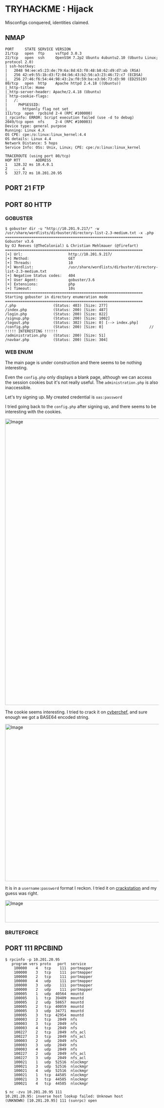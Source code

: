 # TRYHACKME : Hijack
Misconfigs conquered, identities claimed.

## NMAP
```
PORT     STATE SERVICE VERSION
21/tcp   open  ftp     vsftpd 3.0.3
22/tcp   open  ssh     OpenSSH 7.2p2 Ubuntu 4ubuntu2.10 (Ubuntu Linux; protocol 2.0)
| ssh-hostkey: 
|   2048 94:ee:e5:23:de:79:6a:8d:63:f0:48:b8:62:d9:d7:ab (RSA)
|   256 42:e9:55:1b:d3:f2:04:b6:43:b2:56:a3:23:46:72:c7 (ECDSA)
|_  256 27:46:f6:54:44:98:43:2a:f0:59:ba:e3:b6:73:d3:90 (ED25519)
80/tcp   open  http    Apache httpd 2.4.18 ((Ubuntu))
|_http-title: Home
|_http-server-header: Apache/2.4.18 (Ubuntu)
| http-cookie-flags: 
|   /: 
|     PHPSESSID: 
|_      httponly flag not set
111/tcp  open  rpcbind 2-4 (RPC #100000)
|_rpcinfo: ERROR: Script execution failed (use -d to debug)
2049/tcp open  nfs     2-4 (RPC #100003)
Device type: general purpose
Running: Linux 4.X
OS CPE: cpe:/o:linux:linux_kernel:4.4
OS details: Linux 4.4
Network Distance: 5 hops
Service Info: OSs: Unix, Linux; CPE: cpe:/o:linux:linux_kernel

TRACEROUTE (using port 80/tcp)
HOP RTT       ADDRESS
1   128.32 ms 10.4.0.1
2   ... 4
5   327.72 ms 10.201.20.95
```

## PORT 21 FTP

## PORT 80 HTTP

### GOBUSTER
```
$ gobuster dir -u "http://10.201.9.217/" -w /usr/share/wordlists/dirbuster/directory-list-2.3-medium.txt -x .php                        
===============================================================
Gobuster v3.6
by OJ Reeves (@TheColonial) & Christian Mehlmauer (@firefart)
===============================================================
[+] Url:                     http://10.201.9.217/
[+] Method:                  GET
[+] Threads:                 10
[+] Wordlist:                /usr/share/wordlists/dirbuster/directory-list-2.3-medium.txt
[+] Negative Status codes:   404
[+] User Agent:              gobuster/3.6
[+] Extensions:              php
[+] Timeout:                 10s
===============================================================
Starting gobuster in directory enumeration mode
===============================================================
/.php                 (Status: 403) [Size: 277]
/index.php            (Status: 200) [Size: 487]
/login.php            (Status: 200) [Size: 822]
/signup.php           (Status: 200) [Size: 1002]
/logout.php           (Status: 302) [Size: 0] [--> index.php]
/config.php           (Status: 200) [Size: 0]                     // !!!!! INTERESTING !!!!!!
/administration.php   (Status: 200) [Size: 51]
/navbar.php           (Status: 200) [Size: 304]

```

### WEB ENUM
The main page is under construction and there seems to be nothing interesting.

Even the `config.php` only displays a blank page, although we can access the session cookies but it's not really useful. The `administration.php` is also inaccessible.

Let's try signing up. My created credential is `oas:password`

I tried going back to the `config.php` after signing up, and there seems to be interesting with the cookies.

<img width="1305" height="939" alt="Image" src="https://github.com/user-attachments/assets/a7c403bf-8144-4087-b2a8-621d4f7fe1d9" />

The cookie seems interesting. I tried to crack it on [cyberchef](https://gchq.github.io/CyberChef/), and sure enough we got a BASE64 encoded string. 

<img width="1044" height="515" alt="Image" src="https://github.com/user-attachments/assets/5075ab4b-6ed5-44a4-941e-6d8cc72cc12b" />

It is in a `username:password` format I reckon. I tried it on [crackstation](https://crackstation.net/) and my guess was right.

<img width="1021" height="73" alt="Image" src="https://github.com/user-attachments/assets/f2806a66-c0d2-4e6f-ace5-20d3e658910a" />

### BRUTEFORCE


## PORT 111 RPCBIND

```
$ rpcinfo -p 10.201.20.95   
   program vers proto   port  service
    100000    4   tcp    111  portmapper
    100000    3   tcp    111  portmapper
    100000    2   tcp    111  portmapper
    100000    4   udp    111  portmapper
    100000    3   udp    111  portmapper
    100000    2   udp    111  portmapper
    100005    1   udp  40564  mountd
    100005    1   tcp  39409  mountd
    100005    2   udp  58657  mountd
    100005    2   tcp  40059  mountd
    100005    3   udp  34771  mountd
    100005    3   tcp  42954  mountd
    100003    2   tcp   2049  nfs
    100003    3   tcp   2049  nfs
    100003    4   tcp   2049  nfs
    100227    2   tcp   2049  nfs_acl
    100227    3   tcp   2049  nfs_acl
    100003    2   udp   2049  nfs
    100003    3   udp   2049  nfs
    100003    4   udp   2049  nfs
    100227    2   udp   2049  nfs_acl
    100227    3   udp   2049  nfs_acl
    100021    1   udp  52516  nlockmgr
    100021    3   udp  52516  nlockmgr
    100021    4   udp  52516  nlockmgr
    100021    1   tcp  44585  nlockmgr
    100021    3   tcp  44585  nlockmgr
    100021    4   tcp  44585  nlockmgr

$ nc -zvu 10.201.20.95 111          
10.201.20.95: inverse host lookup failed: Unknown host
(UNKNOWN) [10.201.20.95] 111 (sunrpc) open

```
